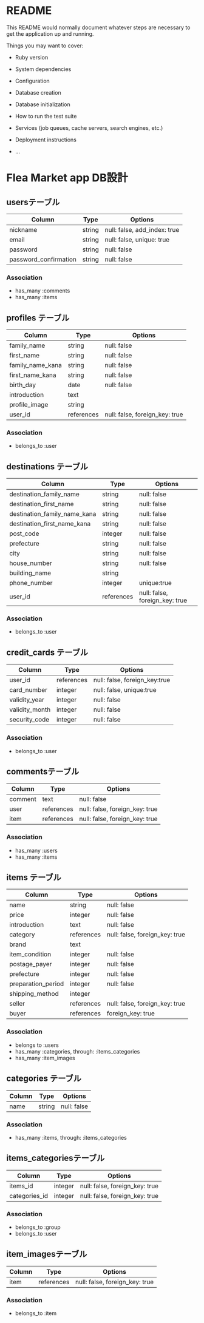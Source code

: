 # README

This README would normally document whatever steps are necessary to get the
application up and running.

Things you may want to cover:

* Ruby version

* System dependencies

* Configuration

* Database creation

* Database initialization

* How to run the test suite

* Services (job queues, cache servers, search engines, etc.)

* Deployment instructions

* ...

# Flea Market app DB設計
## usersテーブル
|Column|Type|Options|
|------|----|-------|
|nickname|string|null: false, add_index: true|
|email|string|null: false, unique: true|
|password|string|null: false|
|password_confirmation|string|null: false|
### Association
- has_many :comments
- has_many :items

## profiles テーブル
|Column|Type|Options|
|------|----|-------|
|family_name|string|null: false|
|first_name|string|null: false|
|family_name_kana|string|null: false|
|first_name_kana|string|null: false|
|birth_day|date|null: false|
|introduction|text|	
|profile_image|string|
|user_id|references|null: false, foreign_key: true|
### Association
- belongs_to :user

## destinations テーブル		
|Column|Type|Options|
|------|----|-------|
|destination_family_name|string|null: false|
|destination_first_name|string|null: false|
|destination_family_name_kana|string|null: false|
|destination_first_name_kana|string|null: false|
|post_code|integer|null: false|
|prefecture|string|null: false|
|city|string|null: false|
|house_number|string|null: false|
|building_name|string|
|phone_number|integer|unique:true|
|user_id|references|null: false, foreign_key: true|
### Association
- belongs_to :user

## credit_cards テーブル		
|Column|Type|Options|
|------|----|-------|
|user_id|references|null: false, foreign_key:true|
|card_number|integer|null: false, unique:true|
|validity_year|integer|null: false|
|validity_month|integer|null: false|
|security_code|integer|null: false|
### Association
- belongs_to :user

## commentsテーブル
|Column|Type|Options|
|------|----|-------|
|comment|text|null: false|
|user|references|null: false, foreign_key: true|
|item|references|null: false, foreign_key: true|
### Association
- has_many :users
- has_many :items

## items テーブル		
|Column|Type|Options|
|------|----|-------|
|name|string|null: false|
|price|integer|null: false|
|introduction|text|null: false|
|category|references|null: false, foreign_key: true|
|brand|text|	
|item_condition|integer|null: false|
|postage_payer|integer|null: false|
|prefecture|integer|null: false|
|preparation_period|integer|null: false|
|shipping_method|integer|	
|seller|references|null: false, foreign_key: true|
|buyer|references|foreign_key: true|
### Association
- belongs to :users
- has_many :categories, through: :items_categories
- has_many :item_images

## categories テーブル		
|Column|Type|Options|
|------|----|-------|
|name|string|null: false|
### Association
- has_many :items, through: :items_categories


## items_categoriesテーブル
|Column|Type|Options|
|------|----|-------|
|items_id|integer|null: false, foreign_key: true|
|categories_id|integer|null: false, foreign_key: true|

### Association
- belongs_to :group
- belongs_to :user

## item_imagesテーブル
|Column|Type|Options|
|------|----|-------|
|item|references|null: false, foreign_key: true|
### Association
- belongs_to :item